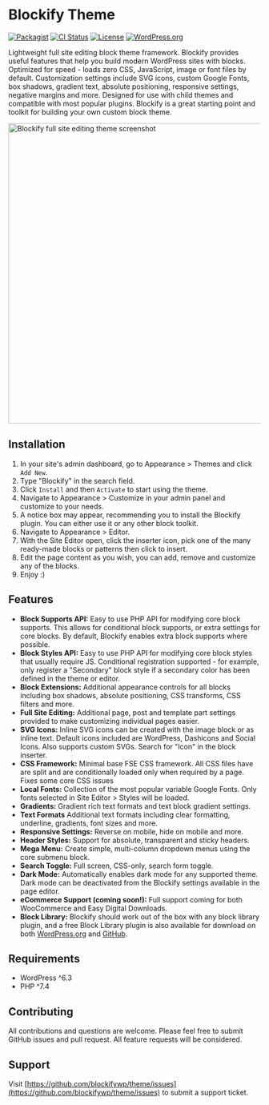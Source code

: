 # Blockify Theme

[![Packagist](https://img.shields.io/packagist/v/blockify/theme.svg?color=239922&style=popout)](https://packagist.org/packages/blockify/theme)
[![CI Status](https://github.com/blockifywp/theme/actions/workflows/integrate.yml/badge.svg)](https://github.com/blockifywp/theme/actions)
[![License](https://img.shields.io/badge/License-GPLv2-blue.svg)](https://github.com/blockifywp/theme/blob/main/LICENSE)
[![WordPress.org](https://img.shields.io/wordpress/theme/installs/blockify?label=WordPress.org)](https://img.shields.io/wordpress/theme/installs/blockify?label=WordPress.org)

Lightweight full site editing block theme framework. Blockify provides useful
features that help you build modern WordPress sites with blocks. Optimized for
speed - loads zero CSS, JavaScript, image or font files by default.
Customization settings include SVG icons, custom Google Fonts, box shadows,
gradient text, absolute positioning, responsive settings, negative margins and
more. Designed for use with child themes and compatible with most popular
plugins. Blockify is a great starting point and toolkit for building your own
custom block theme.

<img width="600" alt="Blockify full site editing theme screenshot" src="https://github.com/blockifywp/theme/assets/24793388/5d548ffa-03f7-4103-98b6-b37ead143f4c">

## Installation

1. In your site's admin dashboard, go to Appearance > Themes and
   click `Add New`.
2. Type "Blockify" in the search field.
3. Click `Install` and then `Activate` to start using the theme.
4. Navigate to Appearance > Customize in your admin panel and customize to your
   needs.
5. A notice box may appear, recommending you to install the Blockify plugin. You
   can either use it or any other block toolkit.
4. Navigate to Appearance > Editor.
7. With the Site Editor open, click the inserter icon, pick one of the many
   ready-made blocks or patterns then click to insert.
8. Edit the page content as you wish, you can add, remove and customize any of
   the blocks.
9. Enjoy :)

## Features

- **Block Supports API:** Easy to use PHP API for modifying core block supports.
  This allows for conditional block supports, or extra settings for core blocks.
  By default, Blockify enables extra block supports where possible.
- **Block Styles API:** Easy to use PHP API for modifying core block styles that
  usually require JS. Conditional registration supported - for example, only
  register a "Secondary" block style if a secondary color has been defined in
  the theme or editor.
- **Block Extensions:** Additional appearance controls for all blocks including
  box shadows, absolute positioning, CSS transforms, CSS filters and more.
- **Full Site Editing:** Additional page, post and template part settings
  provided to make customizing individual pages easier.
- **SVG Icons:** Inline SVG icons can be created with the image block or as
  inline text. Default icons included are WordPress, Dashicons and Social Icons.
  Also supports custom SVGs. Search for "Icon" in the block inserter.
- **CSS Framework:** Minimal base FSE CSS framework. All CSS files have are
  split and are conditionally loaded only when required by a page. Fixes some
  core CSS issues
- **Local Fonts:** Collection of the most popular variable Google Fonts. Only
  fonts selected in Site Editor > Styles will be loaded.
- **Gradients:** Gradient rich text formats and text block gradient settings.
- **Text Formats** Additional text formats including clear formatting,
  underline, gradients, font sizes and more.
- **Responsive Settings:** Reverse on mobile, hide on mobile and more.
- **Header Styles:** Support for absolute, transparent and sticky headers.
- **Mega Menu:** Create simple, multi-column dropdown menus using the core
  submenu block.
- **Search Toggle:** Full screen, CSS-only, search form toggle.
- **Dark Mode:** Automatically enables dark mode for any supported theme. Dark
  mode can be deactivated from the Blockify settings available in the page
  editor.
- **eCommerce Support (coming soon!):** Full support coming for both WooCommerce
  and Easy Digital Downloads.
- **Block Library:** Blockify should work out of the box with any block library
  plugin, and a free Block Library plugin is also available for download on
  both [WordPress.org](https://wordpress.org/plugins/blockify)
  and [GitHub](https://github.com/blockifywp/plugin).

## Requirements

- WordPress ^6.3
- PHP ^7.4

## Contributing

All contributions and questions are welcome. Please feel free to submit GitHub
issues and pull request. All feature requests will be considered.

## Support

Visit [https://github.com/blockifywp/theme/issues](https://github.com/blockifywp/theme/issues)
to submit a support ticket.
